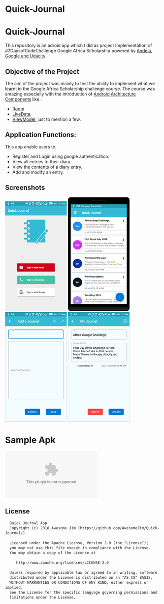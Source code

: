 # Quick-Journal

# Quick-Journal
This repository is an adroid app which I did as project Implementation of #7DaysofCodeChallenge Google Africa Scholarship powered by [Andela](https://andela.com/alcwithgoogle/), [Google and Udacity](https://www.udacity.com/google-africa-scholarships)

Objective of the Project 
---------------
The aim of the project was mainly to test the ability to implement what we learnt in the Google Africa Scholarship challenge course. The course was amazing especially with the introduction of [Android Architecture Components](https://developer.android.com/topic/libraries/architecture/) like :
- [Room](https://developer.android.com/topic/libraries/architecture/room)
- [LiveData](https://developer.android.com/topic/libraries/architecture/livedata), 
- [ViewModel](https://developer.android.com/topic/libraries/architecture/viewmodel), just to mention a few. 

Application Functions:
--------------
This app enable users to:
- Register and Login using google authentication.
- View all entries to their diary.
- View the contents of a diary entry.
- Add and modify an entry.



Screenshots
------------
![Login page](Screenshots/aloginpage.png "Login page" )   ![Home page](Screenshots/homepage.png "Home page" )   ![Edit Journal](Screenshots/editjournal.png "Edit page" )   ![Login page](Screenshots/ajournal.png "a journal" )


# Sample Apk
![Quick Note Apk](Apk/app-debug.apk "Quick Note Apk")

License
--------

      Quick Journal App
      Copyright (c) 2018 Awesome Jim (https://github.com/AwesomeJim/Quick-Journal/).

      Licensed under the Apache License, Version 2.0 (the "License");
      you may not use this file except in compliance with the License.
      You may obtain a copy of the License at

         http://www.apache.org/licenses/LICENSE-2.0

      Unless required by applicable law or agreed to in writing, software
      distributed under the License is distributed on an "AS IS" BASIS,
      WITHOUT WARRANTIES OR CONDITIONS OF ANY KIND, either express or implied.
      See the License for the specific language governing permissions and
      limitations under the License.
